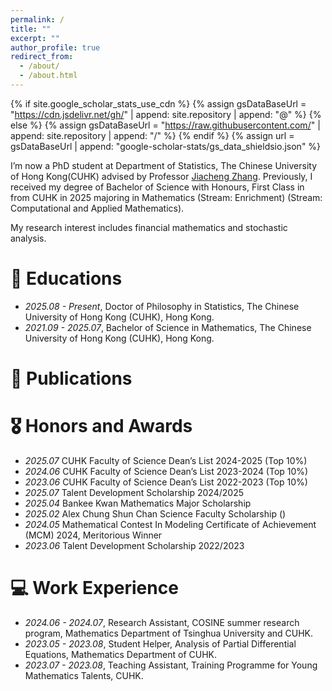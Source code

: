 ```yaml
---
permalink: /
title: ""
excerpt: ""
author_profile: true
redirect_from: 
  - /about/
  - /about.html
---
```


{% if site.google_scholar_stats_use_cdn %}
{% assign gsDataBaseUrl = "https://cdn.jsdelivr.net/gh/" | append: site.repository | append: "@" %}
{% else %}
{% assign gsDataBaseUrl = "https://raw.githubusercontent.com/" | append: site.repository | append: "/" %}
{% endif %}
{% assign url = gsDataBaseUrl | append: "google-scholar-stats/gs_data_shieldsio.json" %}

<span class='anchor' id='about-me'></span>

I’m now a PhD student at Department of Statistics, The Chinese University of Hong Kong(CUHK) advised by Professor [Jiacheng Zhang](https://www.sta.cuhk.edu.hk/jiachengzh/). 
Previously, I received my degree of Bachelor of Science with Honours, First Class in from CUHK in 2025 majoring in Mathematics (Stream: Enrichment) 
(Stream: Computational and Applied Mathematics).

My research interest includes financial mathematics and stochastic analysis.

# 📖 Educations
- *2025.08 - Present*, Doctor of Philosophy in Statistics, The Chinese University of Hong Kong (CUHK), Hong Kong. 
- *2021.09 - 2025.07*, Bachelor of Science in Mathematics, The Chinese University of Hong Kong (CUHK), Hong Kong. 

# 📝 Publications 

# 🎖 Honors and Awards
- *2025.07* CUHK Faculty of Science Dean’s List 2024-2025 (Top 10%)
- *2024.06* CUHK Faculty of Science Dean’s List 2023-2024 (Top 10%)
- *2023.06* CUHK Faculty of Science Dean’s List 2022-2023 (Top 10%)
- *2025.07* Talent Development Scholarship 2024/2025
- *2025.04* Bankee Kwan Mathematics Major Scholarship
- *2025.02* Alex Chung Shun Chan Science Faculty Scholarship ()
- *2024.05* Mathematical Contest In Modeling Certificate of Achievement (MCM) 2024, Meritorious Winner
- *2023.06* Talent Development Scholarship 2022/2023

# 💻 Work Experience
- *2024.06 - 2024.07*, Research Assistant, COSINE summer research program, Mathematics Department of Tsinghua University and CUHK.
- *2023.05 - 2023.08*, Student Helper, Analysis of Partial Differential Equations, Mathematics Department of CUHK.
- *2023.07 - 2023.08*, Teaching Assistant, Training Programme for Young Mathematics Talents, CUHK.



